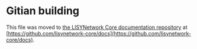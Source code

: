 Gitian building
================

This file was moved to [the LISYNetwork Core documentation repository](https://github.com/lisynetwork-core/docs/blob/master/gitian-building.md) at [https://github.com/lisynetwork-core/docs](https://github.com/lisynetwork-core/docs).
